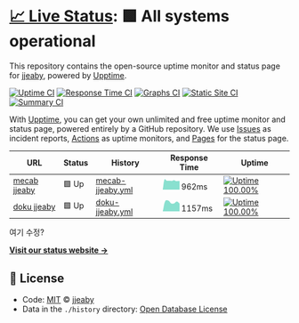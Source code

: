 # [📈 Live Status](https://jjeaby.github.io/mew/): <!--live status--> **🟩 All systems operational**

This repository contains the open-source uptime monitor and status page for [jjeaby](https://jjeaby.github.io/mew/), powered by [Upptime](https://github.com/upptime/upptime).

[![Uptime CI](https://github.com/koj-co/upptime/workflows/Uptime%20CI/badge.svg)](https://github.com/koj-co/upptime/actions?query=workflow%3A%22Uptime+CI%22)
[![Response Time CI](https://github.com/koj-co/upptime/workflows/Response%20Time%20CI/badge.svg)](https://github.com/koj-co/upptime/actions?query=workflow%3A%22Response+Time+CI%22)
[![Graphs CI](https://github.com/koj-co/upptime/workflows/Graphs%20CI/badge.svg)](https://github.com/koj-co/upptime/actions?query=workflow%3A%22Graphs+CI%22)
[![Static Site CI](https://github.com/koj-co/upptime/workflows/Static%20Site%20CI/badge.svg)](https://github.com/koj-co/upptime/actions?query=workflow%3A%22Static+Site+CI%22)
[![Summary CI](https://github.com/koj-co/upptime/workflows/Summary%20CI/badge.svg)](https://github.com/koj-co/upptime/actions?query=workflow%3A%22Summary+CI%22)

With [Upptime](https://upptime.js.org), you can get your own unlimited and free uptime monitor and status page, powered entirely by a GitHub repository. We use [Issues](https://github.com/jjeaby/mew/issues) as incident reports, [Actions](https://github.com/jjeaby/mew/actions) as uptime monitors, and [Pages](https://jjeaby.github.io/mew/) for the status page.

<!--start: status pages-->
<!-- This summary is generated by Upptime (https://github.com/upptime/upptime) -->
<!-- Do not edit this manually, your changes will be overwritten -->

| URL                                     | Status | History                                                                                   | Response Time                                                                     | Uptime                                                                                                                                                                                                         |
| --------------------------------------- | ------ | ----------------------------------------------------------------------------------------- | --------------------------------------------------------------------------------- | -------------------------------------------------------------------------------------------------------------------------------------------------------------------------------------------------------------- |
| [mecab jjeaby](https://mecab.jjeaby.ml) | 🟩 Up  | [mecab-jjeaby.yml](https://github.com/jjeaby/mew/commits/master/history/mecab-jjeaby.yml) | <img alt="Response time graph" src="./graphs/mecab-jjeaby.png" height="20"> 962ms | [![Uptime 100.00%](https://img.shields.io/endpoint?url=https%3A%2F%2Fraw.githubusercontent.com%2Fjjeaby%2Fmew%2Fmaster%2Fapi%2Fmecab-jjeaby%2Fuptime.json)](https://jjeaby.github.io/mew/history/mecab-jjeaby) |
| [doku jjeaby](https://www.jjeaby.ml)    | 🟩 Up  | [doku-jjeaby.yml](https://github.com/jjeaby/mew/commits/master/history/doku-jjeaby.yml)   | <img alt="Response time graph" src="./graphs/doku-jjeaby.png" height="20"> 1157ms | [![Uptime 100.00%](https://img.shields.io/endpoint?url=https%3A%2F%2Fraw.githubusercontent.com%2Fjjeaby%2Fmew%2Fmaster%2Fapi%2Fdoku-jjeaby%2Fuptime.json)](https://jjeaby.github.io/mew/history/doku-jjeaby)   |

<!--end: status pages-->

여기 수정?

[**Visit our status website →**](https://jjeaby.github.io/mew/)

## 📄 License

- Code: [MIT](./LICENSE) © [jjeaby](https://jjeaby.github.io/mew/)
- Data in the `./history` directory: [Open Database License](https://opendatacommons.org/licenses/odbl/1-0/)
